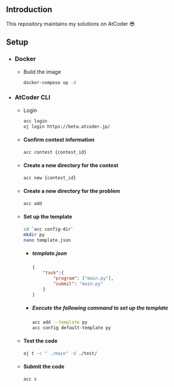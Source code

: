 ## **Introduction**
This repository maintains my solutions on AtCoder :sunglasses:

## **Setup**

- ### Docker
    - Build the image
        ```bash
        docker-compose up -d
        ```

- ### AtCoder CLI
    - Login
        ```bash
        acc login
        oj login https://beta.atcoder.jp/
        ```

    - #### Confirm contest information
        ```bash
        acc contest {contest_id}
        ```

    - #### Create a new directory for the contest
        ```bash
        acc new {contest_id}
        ```

    - #### Create a new directory for the problem
        ```bash
        acc add
        ```

    - #### Set up the template
        ```bash
        cd `acc config-dir`
        mkdir py
        nano template.json
        ```

        - ##### template.json
            ```json
            {
                "task":{
                    "program": ["main.py"],
                    "submit": "main.py"
                }
            }
            ```
        - ##### Execute the following command to set up the template
            ```bash
            acc add --template py
            acc config default-template py
            ```

    - #### Test the code
        ```bash
        oj t -c " ./main" -d ./test/
        ```

    - #### Submit the code
        ```bash
        acc s
        ```
